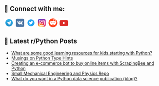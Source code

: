 ## 🔎 Connect with me:
[<img src="https://github.com/bullbesh/bullbesh/blob/main/images/Telegram.png" width="32" height="32" />](https://t.me/bullbesh)
[<img src="https://github.com/bullbesh/bullbesh/blob/main/images/VK.png" width="32" height="32" />](https://vk.com/bullbesh)
[<img src="https://github.com/bullbesh/bullbesh/blob/main/images/Twitter.png" width="32" height="32" />](https://twitter.com/bullbesh1)
[<img src="https://github.com/bullbesh/bullbesh/blob/main/images/Instagram.png" width="32" height="32" />](https://www.instagram.com/bullbesh)
[<img src="https://github.com/bullbesh/bullbesh/blob/main/images/Reddit.png" width="32" height="32" />](https://www.reddit.com/user/bullbesh)
[<img src="https://github.com/bullbesh/bullbesh/blob/main/images/YouTube.png" width="32" height="32" />](https://www.youtube.com/channel/UCtfjRs6uzgq5mfm8S06WTcg)

## 📕 Latest r/Python Posts
<!-- BLOG-POST-LIST:START -->
- [What are some good learning resources for kids starting with Python?](https://www.reddit.com/r/Python/comments/y5jzir/what_are_some_good_learning_resources_for_kids/)
- [Musings on Python Type Hints](https://www.reddit.com/r/Python/comments/y5elev/musings_on_python_type_hints/)
- [Creating an e-commerce bot to buy online items with ScrapingBee and Python](https://www.reddit.com/r/Python/comments/y5ehx2/creating_an_ecommerce_bot_to_buy_online_items/)
- [Small Mechanical Engineering and Physics Repo](https://www.reddit.com/r/Python/comments/y5d5lm/small_mechanical_engineering_and_physics_repo/)
- [What do you want in a Python data science publication &lpar;blog&rpar;?](https://www.reddit.com/r/Python/comments/y5cg5q/what_do_you_want_in_a_python_data_science/)
<!-- BLOG-POST-LIST:END -->
